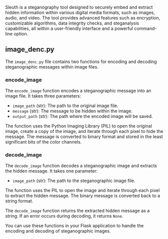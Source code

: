 Sleuth is a steganography tool designed to securely embed and extract hidden information within various digital media formats, such as images, audio, and video. The tool provides advanced features such as encryption, customizable algorithms, data integrity checks, and steganalysis capabilities, all within a user-friendly interface and a powerful command-line option.


## image_denc.py

The `image_denc.py` file contains two functions for encoding and decoding steganographic messages within image files.

### encode_image

The `encode_image` function encodes a steganographic message into an image file. It takes three parameters:

- `image_path` (str): The path to the original image file.
- `message` (str): The message to be hidden within the image.
- `output_path` (str): The path where the encoded image will be saved.

The function uses the Python Imaging Library (PIL) to open the original image, create a copy of the image, and iterate through each pixel to hide the message. The message is converted to binary format and stored in the least significant bits of the color channels.

### decode_image

The `decode_image` function decodes a steganographic image and extracts the hidden message. It takes one parameter:

- `image_path` (str): The path to the steganographic image file.

The function uses the PIL to open the image and iterate through each pixel to extract the hidden message. The binary message is converted back to a string format.

The `decode_image` function returns the extracted hidden message as a string. If an error occurs during decoding, it returns `None`.

You can use these functions in your Flask application to handle the encoding and decoding of steganographic images.
